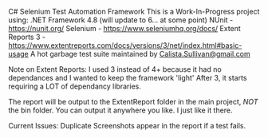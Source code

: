 ﻿C# Selenium Test Automation Framework
This is a Work-In-Progress project using:
.NET Framework 4.8 (will update to 6... at some point)
NUnit - https://nunit.org/
Selenium - https://www.seleniumhq.org/docs/
Extent Reports 3 - https://www.extentreports.com/docs/versions/3/net/index.html#basic-usage
A hot garbage test suite maintained by Calista.Sullivan@gmail.com

Note on Extent Reports:
I used 3 instead of 4+ because it had no dependances and I wanted to keep the framework 'light'
After 3, it starts requiring a LOT of dependancy libraries.

The report will be output to the ExtentReport folder in the main project, *NOT* the bin folder.
You can output it anywhere you like. I just like it there.

Current Issues:
Duplicate Screenshots appear in the report if a test fails.